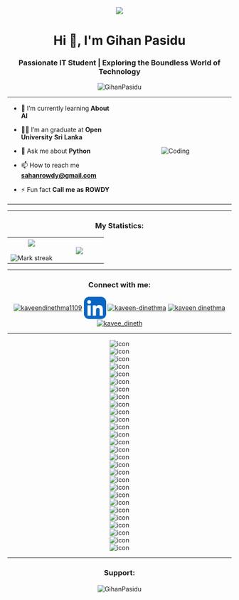 <p align="center" ><img  src = "https://github.com/7oSkaaa/7oSkaaa/blob/main/Images/about_me.gif?raw=true" width = 100px></p>
<h1 align="center">Hi 👋, I'm Gihan Pasidu</h1>
<h3 align="center">Passionate IT Student | Exploring the Boundless World of Technology</h3>
<p align="center"> <img src="https://komarev.com/ghpvc/?username=GihanPasidu&label=Profile%20views&color=0e75b6&style=flat" alt="GihanPasidu" /> </p>

<table align="center">
<tr border="none">
<td width="50%" align="left">
  
- 🌱 I’m currently learning **About AI**

- 🧑‍🎓 I’m an graduate at **Open University Sri Lanka**

- 💬 Ask me about **Python**

- 📫 How to reach me **sahanrowdy@gmail.com**
  
- ⚡ Fun fact **Call me as ROWDY**

</td>
<td width="50%" align="center">

  <img align="center" alt="Coding" width="450" src="https://repository-images.githubusercontent.com/588181932/e36ec678-7984-4cdd-8e4c-a3932772ff8e">

  
  </td>
</tr>
</table>

---

<h3 align="center">My Statistics:</h3>
<p align="center">
<table align="center">
<tr border="none">
<td width="50%" align="center">
  
  <img  align="center"  src="https://github-readme-stats.vercel.app/api?username=GihanPasidu&theme=dark&show_icons=true&count_private=true" />
  <br></br>
  <img  title="🔥 Get streak stats for your profile at git.io/streak-stats" alt="Mark streak" src="https://github-readme-streak-stats.herokuapp.com/?user=GihanPasidu&theme=dark&hide_border=false" /> 
</td>
<td width="50%" align="center">

  <img  align="center"  src="https://github-readme-stats.anuraghazra1.vercel.app/api/top-langs/?username=GihanPasidu&theme=dark&hide_border=false&no-bg=true&no-frame=true&langs_count=10"/>
  
  </td>
</tr>
</table>

---

<h3 align="center">Connect with me:</h3>
<p align="center">
<a href="https://www.youtube.com/" target="blank"><img align="center" src="https://static-00.iconduck.com/assets.00/youtube-icon-2048x2048-gedp2icy.png" alt="kaveendinethma1109" height="50" width="50" /></a>
<a href="https://linkedin.com/in/" target="blank"><img align="center" src="https://github.com/tandpfun/skill-icons/blob/main/icons/LinkedIn.svg" alt="kaveendinethma" height="50" width="50" /></a>
<a href="https://stackoverflow.com/users/" target="blank"><img align="center" src="https://raw.githubusercontent.com/rahuldkjain/github-profile-readme-generator/master/src/images/icons/Social/stack-overflow.svg" alt="kaveen-dinethma" height="50" width="50" /></a>
<a href="https://fb.com/" target="blank"><img align="center" src="https://raw.githubusercontent.com/rahuldkjain/github-profile-readme-generator/master/src/images/icons/Social/facebook.svg" alt="kaveen dinethma" height="50" width="50" /></a>
<a href="https://www.instagram.com/" target="blank"><img align="center" src="https://www.edigitalagency.com.au/wp-content/uploads/new-Instagram-icon-png-full-colour.png" alt="kavee_dineth" height="50" width="50" /></a>
</p>

---

<p align="center">
  <img src="https://techstack-generator.vercel.app/java-icon.svg" alt="icon" width="50" height="50" /><br />
  <img src="https://techstack-generator.vercel.app/python-icon.svg" alt="icon" width="50" height="50" /><br />
  <img src="https://techstack-generator.vercel.app/ts-icon.svg" alt="icon" width="50" height="50" /><br />
  <img src="https://techstack-generator.vercel.app/js-icon.svg" alt="icon" width="50" height="50" /><br />
  <img src="https://techstack-generator.vercel.app/react-icon.svg" alt="icon" width="50" height="50" /><br />
  <img src="https://techstack-generator.vercel.app/mysql-icon.svg" alt="icon" width="50" height="50" /><br />
  <img src="https://techstack-generator.vercel.app/cpp-icon.svg" alt="icon" width="50" height="50" /><br />
  <img src="https://techstack-generator.vercel.app/rescript-icon.svg" alt="icon" width="50" height="50" /><br />
  <img src="https://techstack-generator.vercel.app/csharp-icon.svg" alt="icon" width="50" height="50" /><br />
  <img src="https://techstack-generator.vercel.app/swift-icon.svg" alt="icon" width="50" height="50" /><br />
  <img src="https://techstack-generator.vercel.app/redux-icon.svg" alt="icon" width="50" height="50" /><br />
  <img src="https://techstack-generator.vercel.app/webpack-icon.svg" alt="icon" width="50" height="50" /><br />
  <img src="https://techstack-generator.vercel.app/storybook-icon.svg" alt="icon" width="50" height="50" /><br />
  <img src="https://techstack-generator.vercel.app/sass-icon.svg" alt="icon" width="50" height="50" /><br />
  <img src="https://techstack-generator.vercel.app/gatsby-icon.svg" alt="icon" width="50" height="50" /><br />
  <img src="https://techstack-generator.vercel.app/testinglibrary-icon.svg" alt="icon" width="50" height="50" /><br />
  <img src="https://techstack-generator.vercel.app/jest-icon.svg" alt="icon" width="50" height="50" /><br />
  <img src="https://techstack-generator.vercel.app/prettier-icon.svg" alt="icon" width="50" height="50" /><br />
  <img src="https://techstack-generator.vercel.app/eslint-icon.svg" alt="icon" width="50" height="50" /><br />
  <img src="https://techstack-generator.vercel.app/django-icon.svg" alt="icon" width="50" height="50" /><br />
  <img src="https://techstack-generator.vercel.app/graphql-icon.svg" alt="icon" width="50" height="50" /><br />
  <img src="https://techstack-generator.vercel.app/restapi-icon.svg" alt="icon" width="50" height="50" /><br />
  <img src="https://techstack-generator.vercel.app/aws-icon.svg" alt="icon" width="50" height="50" /><br />
  <img src="https://techstack-generator.vercel.app/kubernetes-icon.svg" alt="icon" width="50" height="50" /><br />
  <img src="https://techstack-generator.vercel.app/docker-icon.svg" alt="icon" width="50" height="50" /><br />
  <img src="https://techstack-generator.vercel.app/github-icon.svg" alt="icon" width="50" height="50" /><br />
  <img src="https://techstack-generator.vercel.app/nginx-icon.svg" alt="icon" width="50" height="50" /><br />
  <img src="https://techstack-generator.vercel.app/raspberrypi-icon.svg" alt="icon" width="50" height="50" />
</p>

---

<h3 align="center">Support:</h3>
<p align="center"><a href="[https://www.buymeacoffee.com/](https://buymeacoffee.com/gihanpasidu)"></a><img align="center" src="https://cdn.buymeacoffee.com/buttons/v2/default-yellow.png" height="50" width="210" alt="GihanPasidu" /></p>

